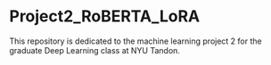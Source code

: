 # Project2_RoBERTA_LoRA
This repository is dedicated to the machine learning project 2 for the graduate Deep Learning class at NYU Tandon.
